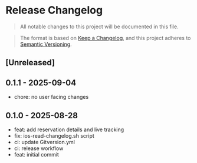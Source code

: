 # Release Changelog
> All notable changes to this project will be documented in this file.

> The format is based on [Keep a Changelog](https://keepachangelog.com/en/1.0.0/),
and this project adheres to [Semantic Versioning](https://semver.org/spec/v2.0.0.html).

## [Unreleased]
 
## 0.1.1 - 2025-09-04

- chore: no user facing changes
 
## 0.1.0 - 2025-08-28
- feat: add reservation details and live tracking
- fix: ios-read-changelog.sh script
- ci: update Gitversion.yml
- ci: release workflow
- feat: initial commit
